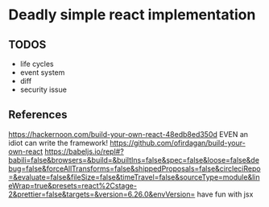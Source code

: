Deadly simple react implementation
===

TODOS
---

- life cycles
- event system
- diff
- security issue

References
----

https://hackernoon.com/build-your-own-react-48edb8ed350d EVEN an idiot can write the framework!
https://github.com/ofirdagan/build-your-own-react 
https://babeljs.io/repl#?babili=false&browsers=&build=&builtIns=false&spec=false&loose=false&debug=false&forceAllTransforms=false&shippedProposals=false&circleciRepo=&evaluate=false&fileSize=false&timeTravel=false&sourceType=module&lineWrap=true&presets=react%2Cstage-2&prettier=false&targets=&version=6.26.0&envVersion= have fun with jsx